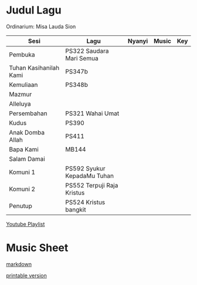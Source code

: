 # Judul Lagu

Ordinarium: Misa Lauda Sion

| Sesi                   | Lagu                        | Nyanyi | Music | Key |
| ---------------------- | --------------------------- | ------ | ----- | --- |
| Pembuka                | PS322 Saudara Mari Semua    |        |       |     |
| Tuhan Kasihanilah Kami | PS347b                      |        |       |     |
| Kemuliaan              | PS348b                      |        |       |     |
| Mazmur                 |                             |        |       |     |
| Alleluya               |                             |        |       |     |
| Persembahan            | PS321 Wahai Umat            |        |       |     |
| Kudus                  | PS390                       |        |       |     |
| Anak Domba Allah       | PS411                       |        |       |     |
| Bapa Kami              | MB144                       |        |       |     |
| Salam Damai            |                             |        |       |     |
| Komuni 1               | PS592 Syukur KepadaMu Tuhan |        |       |     |
| Komuni 2               | PS552 Terpuji Raja Kristus  |        |       |     |
| Penutup                | PS524 Kristus bangkit       |        |       |     |

[Youtube Playlist](https://youtube.com/playlist?list=PLiUwgKtVgphbTBx6sdT2btl-sBYCWg8nB&feature=shared)

# Music Sheet

[markdown](./music-sheet.md)

[printable version](./misa-20240331-music-sheet.pdf)
